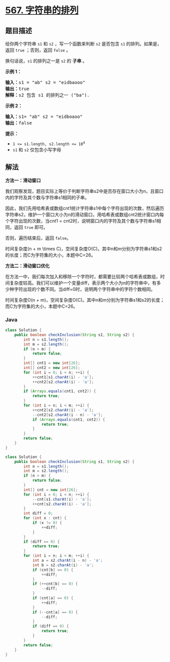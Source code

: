# [567. 字符串的排列](https://leetcode.cn/problems/permutation-in-string)

## 题目描述

<p>给你两个字符串&nbsp;<code>s1</code>&nbsp;和&nbsp;<code>s2</code> ，写一个函数来判断 <code>s2</code> 是否包含 <code>s1</code><strong>&nbsp;</strong>的排列。如果是，返回 <code>true</code> ；否则，返回 <code>false</code> 。</p>

<p>换句话说，<code>s1</code> 的排列之一是 <code>s2</code> 的 <strong>子串</strong> 。</p>

<p><strong>示例 1：</strong></p>

<pre>
<strong>输入：</strong>s1 = "ab" s2 = "eidbaooo"
<strong>输出：</strong>true
<strong>解释：</strong>s2 包含 s1 的排列之一 ("ba").
</pre>

<p><strong>示例 2：</strong></p>

<pre>
<strong>输入：</strong>s1= "ab" s2 = "eidboaoo"
<strong>输出：</strong>false
</pre>

<p><strong>提示：</strong></p>

<ul>
	<li><code>1 &lt;= s1.length, s2.length &lt;= 10<sup>4</sup></code></li>
	<li><code>s1</code> 和 <code>s2</code> 仅包含小写字母</li>
</ul>

## 解法

**方法一：滑动窗口**

我们观察发现，题目实际上等价于判断字符串s2中是否存在窗口大小为n，且窗口内的字符及其个数与字符串s1相同的子串。

因此，我们先用哈希表或数组cnt1统计字符串s1中每个字符出现的次数，然后遍历字符串s2，维护一个窗口大小为n的滑动窗口，用哈希表或数组cnt2统计窗口内每个字符出现的次数，当cnt1 = cnt2时，说明窗口内的字符及其个数与字符串s1相同，返回 `true` 即可。

否则，遍历结束后，返回 `false`。

时间复杂度(n + m \times C)，空间复杂度O(C)。其中n和m分别为字符串s1和s2的长度；而C为字符集的大小，本题中C=26。

**方法二：滑动窗口优化**

在方法一中，我们每次加入和移除一个字符时，都需要比较两个哈希表或数组，时间复杂度较高。我们可以维护一个变量diff，表示两个大小为n的字符串中，有多少种字符出现的个数不同。当diff=0时，说明两个字符串中的字符个数相同。

时间复杂度O(n + m)，空间复杂度O(C)。其中n和m分别为字符串s1和s2的长度；而C为字符集的大小，本题中C=26。

### **Java**

```java
class Solution {
    public boolean checkInclusion(String s1, String s2) {
        int n = s1.length();
        int m = s2.length();
        if (n > m) {
            return false;
        }
        int[] cnt1 = new int[26];
        int[] cnt2 = new int[26];
        for (int i = 0; i < n; ++i) {
            ++cnt1[s1.charAt(i) - 'a'];
            ++cnt2[s2.charAt(i) - 'a'];
        }
        if (Arrays.equals(cnt1, cnt2)) {
            return true;
        }
        for (int i = n; i < m; ++i) {
            ++cnt2[s2.charAt(i) - 'a'];
            --cnt2[s2.charAt(i - n) - 'a'];
            if (Arrays.equals(cnt1, cnt2)) {
                return true;
            }
        }
        return false;
    }
}
```

```java
class Solution {
    public boolean checkInclusion(String s1, String s2) {
        int n = s1.length();
        int m = s2.length();
        if (n > m) {
            return false;
        }
        int[] cnt = new int[26];
        for (int i = 0; i < n; ++i) {
            --cnt[s1.charAt(i) - 'a'];
            ++cnt[s2.charAt(i) - 'a'];
        }
        int diff = 0;
        for (int x : cnt) {
            if (x != 0) {
                ++diff;
            }
        }
        if (diff == 0) {
            return true;
        }
        for (int i = n; i < m; ++i) {
            int a = s2.charAt(i - n) - 'a';
            int b = s2.charAt(i) - 'a';
            if (cnt[b] == 0) {
                ++diff;
            }
            if (++cnt[b] == 0) {
                --diff;
            }
            if (cnt[a] == 0) {
                ++diff;
            }
            if (--cnt[a] == 0) {
                --diff;
            }
            if (diff == 0) {
                return true;
            }
        }
        return false;
    }
}
```

